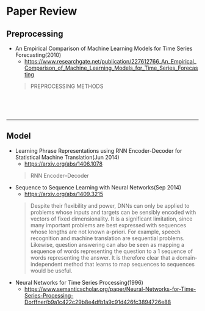 # Paper Review
## Preprocessing

- An Empirical Comparison of Machine Learning Models for Time Series Forecasting(2010)
  - https://www.researchgate.net/publication/227612766_An_Empirical_Comparison_of_Machine_Learning_Models_for_Time_Series_Forecasting
  > PREPROCESSING METHODS

<br><br><br>

---

## Model

- Learning Phrase Representations using RNN Encoder-Decoder for Statistical Machine Translation(Jun 2014)
  - https://arxiv.org/abs/1406.1078
  > RNN Encoder–Decoder
- Sequence to Sequence Learning with Neural Networks(Sep 2014)
  - https://arxiv.org/abs/1409.3215
  > Despite their flexibility and power, DNNs can only be applied to problems whose inputs and targets can be sensibly encoded with vectors of fixed dimensionality. It is a significant limitation, since many important problems are best expressed with sequences whose lengths are not known a-priori. For example, speech recognition and machine translation are sequential problems. Likewise, question answering can also be seen as mapping a sequence of words representing the question to a 1 sequence of words representing the answer. It is therefore clear that a domain-independent method that learns to map sequences to sequences would be useful.
- Neural Networks for Time Series Processing(1996)
  - https://www.semanticscholar.org/paper/Neural-Networks-for-Time-Series-Processing-Dorffner/b9a1c422c29b8e4dfb1a9c91d426fc3894726e88
